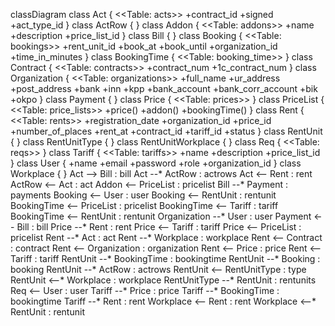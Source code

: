 classDiagram
  class Act {
    <<Table: acts>>
    +contract_id
    +signed
    +act_type_id
  }
  class ActRow {
  }
  class Addon {
    <<Table: addons>>
    +name
    +description
    +price_list_id
  }
  class Bill {
  }
  class Booking {
    <<Table: bookings>>
    +rent_unit_id
    +book_at
    +book_until
    +organization_id
    +time_in_minutes
  }
  class BookingTime {
    <<Table: booking_time>>
  }
  class Contract {
    <<Table: contracts>>
    +contract_num
    +1c_contract_num
  }
  class Organization {
    <<Table: organizations>>
    +full_name
    +ur_address
    +post_address
    +bank
    +inn
    +kpp
    +bank_account
    +bank_corr_account
    +bik
    +okpo
  }
  class Payment {
  }
  class Price {
    <<Table: prices>>
  }
  class PriceList {
    <<Table: price_lists>>
    +price()
    +addon()
    +bookingTime()
  }
  class Rent {
    <<Table: rents>>
    +registration_date
    +organization_id
    +price_id
    +number_of_places
    +rent_at
    +contract_id
    +tariff_id
    +status
  }
  class RentUnit {
  }
  class RentUnitType {
  }
  class RentUnitWorkplace {
  }
  class Req {
    <<Table: reqs>>
  }
  class Tariff {
    <<Table: tariffs>>
    +name
    +description
    +price_list_id
  }
  class User {
    +name
    +email
    +password
    +role
    +organization_id
  }
  class Workplace {
  }
  Act --> Bill : bill
  Act --* ActRow : actrows
  Act <-- Rent : rent
  ActRow <-- Act : act
  Addon <-- PriceList : pricelist
  Bill --* Payment : payments
  Booking <-- User : user
  Booking <-- RentUnit : rentunit
  BookingTime <-- PriceList : pricelist
  BookingTime <-- Tariff : tariff
  BookingTime <-- RentUnit : rentunit
  Organization --* User : user
  Payment <-- Bill : bill
  Price --* Rent : rent
  Price <-- Tariff : tariff
  Price <-- PriceList : pricelist
  Rent --* Act : act
  Rent --* Workplace : workplace
  Rent <-- Contract : contract
  Rent <-- Organization : organization
  Rent <-- Price : price
  Rent <-- Tariff : tariff
  RentUnit --* BookingTime : bookingtime
  RentUnit --* Booking : booking
  RentUnit --* ActRow : actrows
  RentUnit <-- RentUnitType : type
  RentUnit <--* Workplace : workplace
  RentUnitType --* RentUnit : rentunits
  Req <-- User : user
  Tariff --* Price : price
  Tariff --* BookingTime : bookingtime
  Tariff --* Rent : rent
  Workplace <-- Rent : rent
  Workplace <--* RentUnit : rentunit
